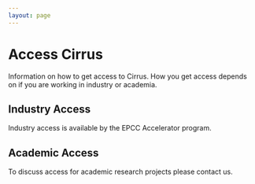 ```yaml
---
layout: page
---
```


Access Cirrus
=============

Information on how to get access to Cirrus. How you get access depends on 
if you are working in industry or academia.

Industry Access
---------------

Industry access is available by the EPCC Accelerator program.

Academic Access
---------------

To discuss access for academic research projects please contact us.

